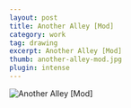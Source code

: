 ```yaml
---
layout: post
title: Another Alley [Mod]
category: work
tag: drawing
excerpt: Another Alley [Mod]
thumb: another-alley-mod.jpg
plugin: intense
---
```


<p><img src="{{ site.file }}/work/another-alley-mod.jpg" alt="Another Alley [Mod]"></p>
